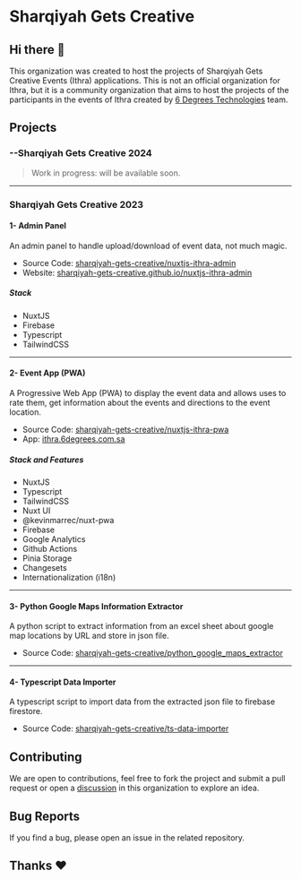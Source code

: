 # Sharqiyah Gets Creative

## Hi there 👋  

This organization was created to host the projects of Sharqiyah Gets Creative Events (Ithra) applications. This is not an official organization for Ithra, but it is a community organization that aims to host the projects of the participants in the events of Ithra created by [6 Degrees Technologies](https://github.com/6degrees/) team.

## Projects

### --Sharqiyah Gets Creative 2024

> Work in progress: will be available soon.

---

### Sharqiyah Gets Creative 2023

#### 1- Admin Panel

An admin panel to handle upload/download of event data, not much magic.

- Source Code: [sharqiyah-gets-creative/nuxtjs-ithra-admin](https://github.com/sharqiyah-gets-creative/nuxtjs-ithra-admin)
- Website: [sharqiyah-gets-creative.github.io/nuxtjs-ithra-admin](https://sharqiyah-gets-creative.github.io/nuxtjs-ithra-admin)

##### Stack

- NuxtJS
- Firebase
- Typescript
- TailwindCSS

---

#### 2- Event App (PWA)

A Progressive Web App (PWA) to display the event data and allows uses to rate them, get information about the events and directions to the event location.

- Source Code: [sharqiyah-gets-creative/nuxtjs-ithra-pwa](https://github.com/sharqiyah-gets-creative/nuxtjs-ithra-pwa)
- App: [ithra.6degrees.com.sa](https://ithra.6degrees.com.sa/)

##### Stack and Features

- NuxtJS
- Typescript
- TailwindCSS
- Nuxt UI
- @kevinmarrec/nuxt-pwa
- Firebase
- Google Analytics
- Github Actions
- Pinia Storage
- Changesets
- Internationalization (i18n)

---

#### 3- Python Google Maps Information Extractor

A python script to extract information from an excel sheet about google map locations by URL and store in json file.

- Source Code: [sharqiyah-gets-creative/python_google_maps_extractor](https://github.com/sharqiyah-gets-creative/python_google_maps_extractor)

---

#### 4- Typescript Data Importer

A typescript script to import data from the extracted json file to firebase firestore.

- Source Code: [sharqiyah-gets-creative/ts-data-importer](https://github.com/sharqiyah-gets-creative/ts-data-importer)

## Contributing

We are open to contributions, feel free to fork the project and submit a pull request or open a [discussion](https://github.com/orgs/sharqiyah-gets-creative/discussions) in this organization to explore an idea.

## Bug Reports

If you find a bug, please open an issue in the related repository.

## Thanks ❤️
